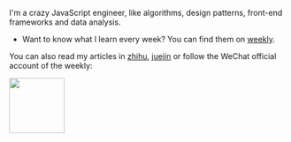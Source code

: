 I'm a crazy JavaScript engineer, like algorithms, design patterns, front-end frameworks and data analysis.

- Want to know what I learn every week? You can find them on [weekly](https://github.com/ascoders/weekly).

You can also read my articles in [zhihu](https://www.zhihu.com/people/huang-zi-yi-83), [juejin](https://juejin.cn/user/1556564164747437) or follow the WeChat official account of the weekly:

<img width=100 src="https://camo.githubusercontent.com/9bc4321c83f0bd36e554601c24b4e1e91309360fb66f4d6e27c048bad542a47c/68747470733a2f2f696d672e616c6963646e2e636f6d2f7466732f544231363557304d437a714b31526a535a464c5858636e325858612d3235382d3235382e6a7067">
